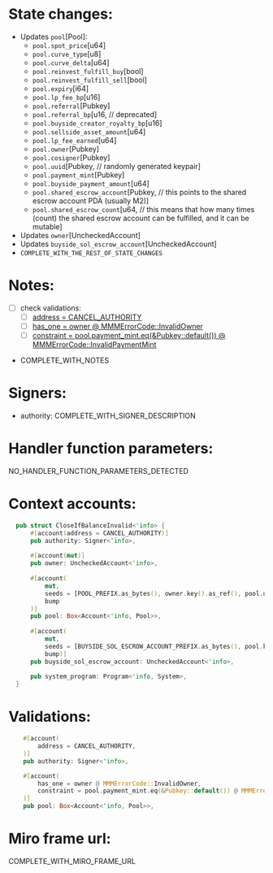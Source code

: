 # State changes:

- Updates `pool`[Pool]:
	- `pool.spot_price`[u64]
	- `pool.curve_type`[u8]
	- `pool.curve_delta`[u64]
	- `pool.reinvest_fulfill_buy`[bool]
	- `pool.reinvest_fulfill_sell`[bool]
	- `pool.expiry`[i64]
	- `pool.lp_fee_bp`[u16]
	- `pool.referral`[Pubkey]
	- `pool.referral_bp`[u16, // deprecated]
	- `pool.buyside_creator_royalty_bp`[u16]
	- `pool.sellside_asset_amount`[u64]
	- `pool.lp_fee_earned`[u64]
	- `pool.owner`[Pubkey]
	- `pool.cosigner`[Pubkey]
	- `pool.uuid`[Pubkey, // randomly generated keypair]
	- `pool.payment_mint`[Pubkey]
	- `pool.buyside_payment_amount`[u64]
	- `pool.shared_escrow_account`[Pubkey, // this points to the shared escrow account PDA (usually M2)]
	- `pool.shared_escrow_count`[u64, // this means that how many times (count) the shared escrow account can be fulfilled, and it can be mutable]
- Updates `owner`[UncheckedAccount]
- Updates `buyside_sol_escrow_account`[UncheckedAccount]
- `COMPLETE_WITH_THE_REST_OF_STATE_CHANGES`

# Notes:

- [ ] check validations:
  - [ ] [address = CANCEL_AUTHORITY](https://github.com/magicoss/mmm/blob/3e15732061ad03256b2570b78ff8018ba74ce039/programs/mmm/src/instructions/vanilla/close_if_balance_invalid.rs#L12)
  - [ ] [has_one = owner @ MMMErrorCode::InvalidOwner](https://github.com/magicoss/mmm/blob/3e15732061ad03256b2570b78ff8018ba74ce039/programs/mmm/src/instructions/vanilla/close_if_balance_invalid.rs#L20)
  - [ ] [constraint = pool.payment_mint.eq(&Pubkey::default()) @ MMMErrorCode::InvalidPaymentMint](https://github.com/magicoss/mmm/blob/3e15732061ad03256b2570b78ff8018ba74ce039/programs/mmm/src/instructions/vanilla/close_if_balance_invalid.rs#L21)
- COMPLETE_WITH_NOTES

# Signers:

- authority: COMPLETE_WITH_SIGNER_DESCRIPTION

# Handler function parameters:

NO_HANDLER_FUNCTION_PARAMETERS_DETECTED

# Context accounts:

```rust
  pub struct CloseIfBalanceInvalid<'info> {
      #[account(address = CANCEL_AUTHORITY)]
      pub authority: Signer<'info>,
  
      #[account(mut)]
      pub owner: UncheckedAccount<'info>,
  
      #[account(
          mut,
          seeds = [POOL_PREFIX.as_bytes(), owner.key().as_ref(), pool.uuid.as_ref(,
          bump
      )]
      pub pool: Box<Account<'info, Pool>>,
  
      #[account(
          mut,
          seeds = [BUYSIDE_SOL_ESCROW_ACCOUNT_PREFIX.as_bytes(), pool.key().as_ref(,
          bump)]
      pub buyside_sol_escrow_account: UncheckedAccount<'info>,
  
      pub system_program: Program<'info, System>,
  }
```

# Validations:

```rust
    #[account(
    	address = CANCEL_AUTHORITY,
    )]
    pub authority: Signer<'info>,
```
```rust
    #[account(
    	has_one = owner @ MMMErrorCode::InvalidOwner,
    	constraint = pool.payment_mint.eq(&Pubkey::default()) @ MMMErrorCode::InvalidPaymentMint,
    )]
    pub pool: Box<Account<'info, Pool>>,
```

# Miro frame url:

COMPLETE_WITH_MIRO_FRAME_URL
            